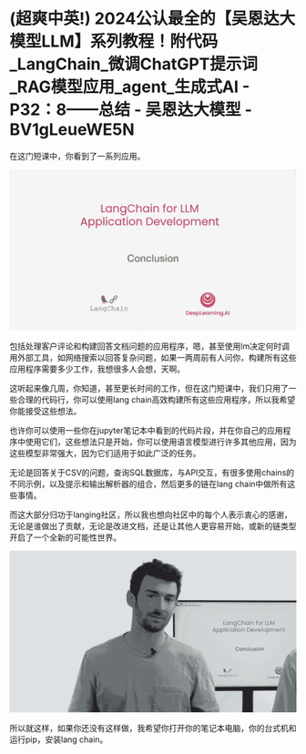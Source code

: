 # (超爽中英!) 2024公认最全的【吴恩达大模型LLM】系列教程！附代码_LangChain_微调ChatGPT提示词_RAG模型应用_agent_生成式AI - P32：8——总结 - 吴恩达大模型 - BV1gLeueWE5N

在这门短课中，你看到了一系列应用。

![](img/3962c3cf062db643b6a3225c2b901929_1.png)

包括处理客户评论和构建回答文档问题的应用程序，嗯，甚至使用lm决定何时调用外部工具，如网络搜索以回答复杂问题，如果一两周前有人问你，构建所有这些应用程序需要多少工作，我想很多人会想，天啊。

这听起来像几周，你知道，甚至更长时间的工作，但在这门短课中，我们只用了一些合理的代码行，你可以使用lang chain高效构建所有这些应用程序，所以我希望你能接受这些想法。

也许你可以使用一些你在jupyter笔记本中看到的代码片段，并在你自己的应用程序中使用它们，这些想法只是开始，你可以使用语言模型进行许多其他应用，因为这些模型非常强大，因为它们适用于如此广泛的任务。

无论是回答关于CSV的问题，查询SQL数据库，与API交互，有很多使用chains的不同示例，以及提示和输出解析器的组合，然后更多的链在lang chain中做所有这些事情。

而这大部分归功于langing社区，所以我也想向社区中的每个人表示衷心的感谢，无论是谁做出了贡献，无论是改进文档，还是让其他人更容易开始，或新的链类型开启了一个全新的可能性世界。



![](img/3962c3cf062db643b6a3225c2b901929_3.png)

所以就这样，如果你还没有这样做，我希望你打开你的笔记本电脑，你的台式机和运行pip，安装lang chain。

